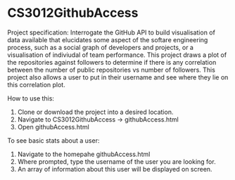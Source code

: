 # CS3012GithubAccess

Project specification: Interrogate the GitHub API to build visualisation of data available that elucidates some aspect 
of the softare engineering process, such as a social graph of developers and projects, or a visualisation of 
indiviudal of team performance. 
This project draws a plot of the repositories against followers to determine if there is any correlation between the 
number of public repositories vs number of followers. 
This project also allows a user to put in their username and see where they lie on this correlation plot. 

How to use this:

1. Clone or download the project into a desired location.
2. Navigate to CS3012GithubAccess -> githubAccess.html
3. Open githubAccess.html

To see basic stats about a user:
1. Navigate to the homepahe githubAccess.html
2. Where prompted, type the username of the user you are looking for.
3. An array of information about this user will be displayed on screen.
